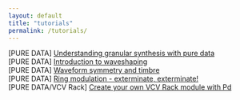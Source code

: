 ```yaml
---
layout: default
title: "tutorials"
permalink: /tutorials/
---
```


[PURE DATA] [Understanding granular synthesis with pure data](https://n1n4-303.github.io/tutorials/granular)
<br />[PURE DATA] [Introduction to waveshaping](https://n1n4-303.github.io/tutorials/waveshaping)
<br />[PURE DATA] [Waveform symmetry and timbre](https://n1n4-303.github.io/tutorials/wave-symmetry)
<br />[PURE DATA] [Ring modulation - exterminate, exterminate!](https://n1n4-303.github.io/tutorials/ring-modulation)
<br />[PURE DATA/VCV Rack] [Create your own VCV Rack module with Pd](https://n1n4-303.github.io/tutorials/vcv-pd)

